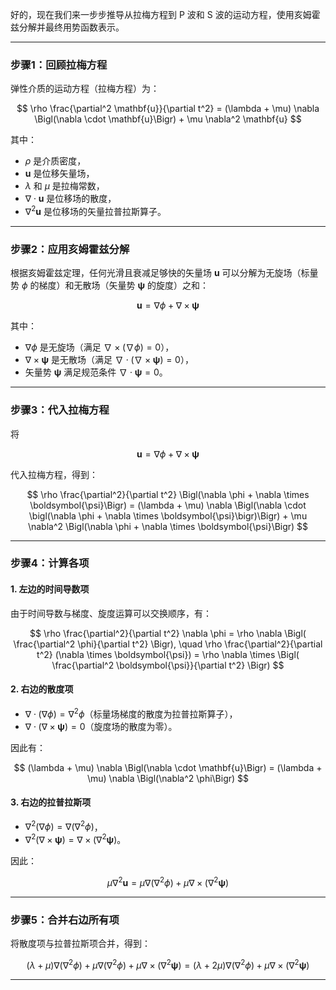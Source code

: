 好的，现在我们来一步步推导从拉梅方程到 P 波和 S 波的运动方程，使用亥姆霍兹分解并最终用势函数表示。

---

### **步骤1：回顾拉梅方程**

弹性介质的运动方程（拉梅方程）为：

$$
\rho \frac{\partial^2 \mathbf{u}}{\partial t^2} = (\lambda + \mu) \nabla \Bigl(\nabla \cdot \mathbf{u}\Bigr) + \mu \nabla^2 \mathbf{u}
$$

其中：
- $\rho$ 是介质密度，
- $\mathbf{u}$ 是位移矢量场，
- $\lambda$ 和 $\mu$ 是拉梅常数，
- $\nabla \cdot \mathbf{u}$ 是位移场的散度，
- $\nabla^2 \mathbf{u}$ 是位移场的矢量拉普拉斯算子。

---

### **步骤2：应用亥姆霍兹分解**

根据亥姆霍兹定理，任何光滑且衰减足够快的矢量场 $\mathbf{u}$ 可以分解为无旋场（标量势 $\phi$ 的梯度）和无散场（矢量势 $\boldsymbol{\psi}$ 的旋度）之和：

$$
\mathbf{u} = \nabla \phi + \nabla \times \boldsymbol{\psi}
$$

其中：
- $\nabla \phi$ 是无旋场（满足 $\nabla \times (\nabla \phi) = 0$），
- $\nabla \times \boldsymbol{\psi}$ 是无散场（满足 $\nabla \cdot (\nabla \times \boldsymbol{\psi}) = 0$），
- 矢量势 $\boldsymbol{\psi}$ 满足规范条件 $\nabla \cdot \boldsymbol{\psi} = 0$。

---

### **步骤3：代入拉梅方程**

将

$$
\mathbf{u} = \nabla \phi + \nabla \times \boldsymbol{\psi}
$$

代入拉梅方程，得到：

$$
\rho \frac{\partial^2}{\partial t^2} \Bigl(\nabla \phi + \nabla \times \boldsymbol{\psi}\Bigr) = (\lambda + \mu) \nabla \Bigl(\nabla \cdot \bigl(\nabla \phi + \nabla \times \boldsymbol{\psi}\bigr)\Bigr) + \mu \nabla^2 \Bigl(\nabla \phi + \nabla \times \boldsymbol{\psi}\Bigr)
$$

---

### **步骤4：计算各项**

#### **1. 左边的时间导数项**

由于时间导数与梯度、旋度运算可以交换顺序，有：

$$
\rho \frac{\partial^2}{\partial t^2} \nabla \phi = \rho \nabla \Bigl( \frac{\partial^2 \phi}{\partial t^2} \Bigr), \quad \rho \frac{\partial^2}{\partial t^2} (\nabla \times \boldsymbol{\psi}) = \rho \nabla \times \Bigl( \frac{\partial^2 \boldsymbol{\psi}}{\partial t^2} \Bigr)
$$

#### **2. 右边的散度项**

- $\nabla \cdot (\nabla \phi) = \nabla^2 \phi$（标量场梯度的散度为拉普拉斯算子），
- $\nabla \cdot (\nabla \times \boldsymbol{\psi}) = 0$（旋度场的散度为零）。

因此有：

$$
(\lambda + \mu) \nabla \Bigl(\nabla \cdot \mathbf{u}\Bigr) = (\lambda + \mu) \nabla \Bigl(\nabla^2 \phi\Bigr)
$$

#### **3. 右边的拉普拉斯项**

- $\nabla^2 (\nabla \phi) = \nabla (\nabla^2 \phi)$，
- $\nabla^2 (\nabla \times \boldsymbol{\psi}) = \nabla \times (\nabla^2 \boldsymbol{\psi})$。

因此：

$$
\mu \nabla^2 \mathbf{u} = \mu \nabla (\nabla^2 \phi) + \mu \nabla \times (\nabla^2 \boldsymbol{\psi})
$$

---

### **步骤5：合并右边所有项**

将散度项与拉普拉斯项合并，得到：

$$
(\lambda + \mu) \nabla (\nabla^2 \phi) + \mu \nabla (\nabla^2 \phi) + \mu \nabla \times (\nabla^2 \boldsymbol{\psi}) = (\lambda + 2\mu) \nabla (\nabla^2 \phi) + \mu \nabla \times (\nabla^2 \boldsymbol{\psi})
$$

---

##
